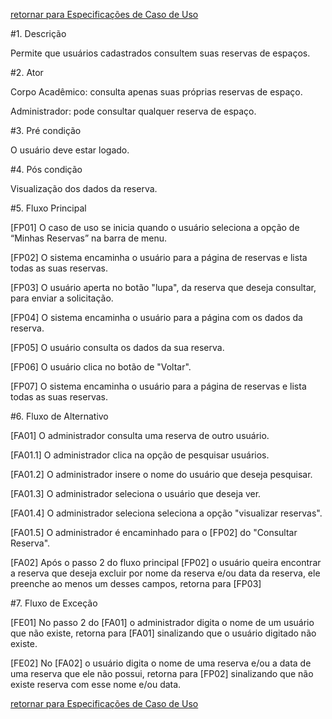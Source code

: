 [retornar para Especificações de Caso de Uso](https://github.com/fga-gpp-mds/2016.2-SAS_FGA/wiki/Especifica%C3%A7%C3%A3o-de-Casos-de-Uso)

#1. Descrição

Permite que usuários cadastrados consultem suas reservas de espaços.

#2. Ator

Corpo Acadêmico: consulta apenas suas próprias reservas de espaço.

Administrador: pode consultar qualquer reserva de espaço.

#3. Pré condição

O usuário deve estar logado.

#4. Pós condição

Visualização dos dados da reserva.

#5. Fluxo Principal

[FP01] O caso de uso se inicia quando o usuário seleciona a opção de “Minhas Reservas” na barra de menu.

[FP02] O sistema encaminha o usuário para a página de reservas e lista todas as suas reservas.

[FP03] O usuário aperta no botão "lupa", da reserva que deseja consultar, para enviar a solicitação.

[FP04] O sistema encaminha o usuário para a página com os dados da reserva.

[FP05] O usuário consulta os dados da sua reserva.

[FP06] O usuário clica no botão de "Voltar".

[FP07] O sistema encaminha o usuário para a página de reservas e lista todas as suas reservas.


#6. Fluxo de Alternativo

[FA01]  O administrador consulta uma reserva de outro usuário.

[FA01.1] O administrador clica na opção de pesquisar usuários.

[FA01.2] O administrador insere o nome do usuário que deseja pesquisar.

[FA01.3] O administrador seleciona o usuário que deseja ver.

[FA01.4] O administrador seleciona seleciona a opção "visualizar reservas".

[FA01.5] O administrador é encaminhado para o [FP02] do "Consultar Reserva".


[FA02] Após o passo 2 do fluxo principal [FP02] o usuário queira encontrar a reserva que deseja excluir por nome da reserva e/ou data da reserva, ele preenche ao menos um desses campos, retorna para [FP03]

#7. Fluxo de Exceção

[FE01] No passo 2 do [FA01] o administrador digita o nome de um usuário que não existe, retorna para [FA01] sinalizando que o usuário digitado não existe.

[FE02] No [FA02] o usuário digita o nome de uma reserva e/ou a data de uma reserva que ele não possui, retorna para [FP02] sinalizando que não existe reserva com esse nome e/ou data.

[retornar para Especificações de Caso de Uso](https://github.com/fga-gpp-mds/2016.2-SAS_FGA/wiki/Especifica%C3%A7%C3%A3o-de-Casos-de-Uso)